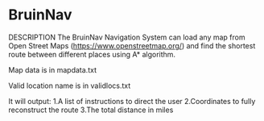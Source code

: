 # BruinNav

DESCRIPTION
The BruinNav Navigation System can load any map from Open Street Maps (https://www.openstreetmap.org/) and find the shortest route between different places using A* algorithm. 

Map data is in mapdata.txt

Valid location name is in validlocs.txt

It will output: 
1.A list of instructions to direct the user 
2.Coordinates to fully reconstruct the route 
3.The total distance in miles
